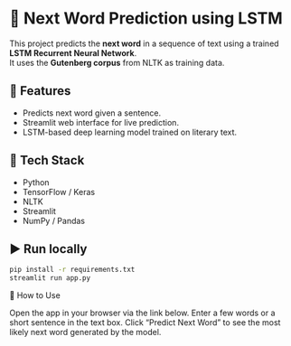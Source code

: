 # 🧠 Next Word Prediction using LSTM

This project predicts the **next word** in a sequence of text using a trained **LSTM Recurrent Neural Network**.  
It uses the **Gutenberg corpus** from NLTK as training data.

## 🚀 Features
- Predicts next word given a sentence.
- Streamlit web interface for live prediction.
- LSTM-based deep learning model trained on literary text.

## 🧰 Tech Stack
- Python
- TensorFlow / Keras
- NLTK
- Streamlit
- NumPy / Pandas

## ▶️ Run locally
```bash
pip install -r requirements.txt
streamlit run app.py
```
🧮 How to Use

Open the app in your browser via the link below.
Enter a few words or a short sentence in the text box.
Click “Predict Next Word” to see the most likely next word generated by the model.



